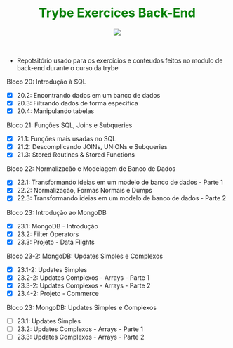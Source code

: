 <div align="center"><h1 style='color:green'> Trybe Exercices Back-End</h1><img src="https://emoji.slack-edge.com/TMDDFEPFU/trybe_fogueteanimado/22f9cd043bb1413c.gif"></img></div><br><br>

- Repotsitório usado para os exercícios e conteudos feitos  no modulo de back-end durante  o curso da trybe

Bloco 20: Introdução à SQL

- [x] 20.2: Encontrando dados em um banco de dados
- [x] 20.3: Filtrando dados de forma específica
- [x] 20.4: Manipulando tabelas

Bloco 21: Funções SQL, Joins e Subqueries

- [x] 21.1: Funções mais usadas no SQL
- [x] 21.2: Descomplicando JOINs, UNIONs e Subqueries
- [x] 21.3: Stored Routines & Stored Functions

Bloco 22: Normalização e Modelagem de Banco de Dados

- [x] 22.1: Transformando ideias em um modelo de banco de dados - Parte 1
- [x] 22.2: Normalização, Formas Normais e Dumps
- [x] 22.3: Transformando ideias em um modelo de banco de dados - Parte 2

Bloco 23: Introdução ao MongoDB

- [x] 23.1: MongoDB - Introdução
- [x] 23.2: Filter Operators
- [x] 23.3: Projeto - Data Flights

Bloco 23-2: MongoDB: Updates Simples e Complexos

- [x] 23.1-2: Updates Simples
- [x] 23.2-2: Updates Complexos - Arrays - Parte 1
- [x] 23.3-2: Updates Complexos - Arrays - Parte 2
- [x] 23.4-2: Projeto - Commerce

Bloco 23: MongoDB: Updates Simples e Complexos
- [ ] 23.1: Updates Simples
- [ ] 23.2: Updates Complexos - Arrays - Parte 1
- [ ] 23.3: Updates Complexos - Arrays - Parte 2
